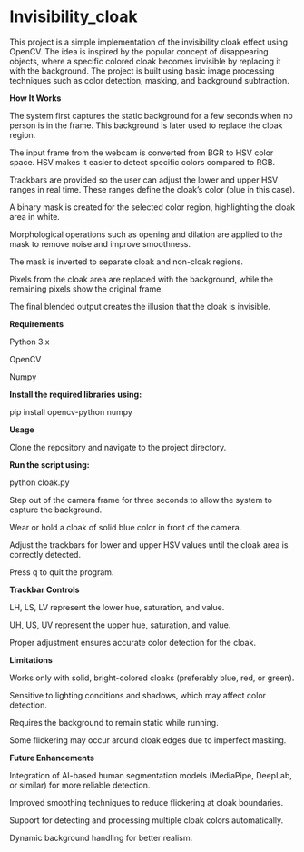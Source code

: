 # Invisibility_cloak
This project is a simple implementation of the invisibility cloak effect using OpenCV. The idea is inspired by the popular concept of disappearing objects, where a specific colored cloak becomes invisible by replacing it with the background. The project is built using basic image processing techniques such as color detection, masking, and background subtraction.

**How It Works**

The system first captures the static background for a few seconds when no person is in the frame. This background is later used to replace the cloak region.

The input frame from the webcam is converted from BGR to HSV color space. HSV makes it easier to detect specific colors compared to RGB.

Trackbars are provided so the user can adjust the lower and upper HSV ranges in real time. These ranges define the cloak’s color (blue in this case).

A binary mask is created for the selected color region, highlighting the cloak area in white.

Morphological operations such as opening and dilation are applied to the mask to remove noise and improve smoothness.

The mask is inverted to separate cloak and non-cloak regions.

Pixels from the cloak area are replaced with the background, while the remaining pixels show the original frame.

The final blended output creates the illusion that the cloak is invisible.

**Requirements**

Python 3.x

OpenCV

Numpy

**Install the required libraries using:**

pip install opencv-python numpy

**Usage**

Clone the repository and navigate to the project directory.

**Run the script using:**

python cloak.py


Step out of the camera frame for three seconds to allow the system to capture the background.

Wear or hold a cloak of solid blue color in front of the camera.

Adjust the trackbars for lower and upper HSV values until the cloak area is correctly detected.

Press q to quit the program.

**Trackbar Controls**

LH, LS, LV represent the lower hue, saturation, and value.

UH, US, UV represent the upper hue, saturation, and value.

Proper adjustment ensures accurate color detection for the cloak.

**Limitations**

Works only with solid, bright-colored cloaks (preferably blue, red, or green).

Sensitive to lighting conditions and shadows, which may affect color detection.

Requires the background to remain static while running.

Some flickering may occur around cloak edges due to imperfect masking.

**Future Enhancements**

Integration of AI-based human segmentation models (MediaPipe, DeepLab, or similar) for more reliable detection.

Improved smoothing techniques to reduce flickering at cloak boundaries.

Support for detecting and processing multiple cloak colors automatically.

Dynamic background handling for better realism.
